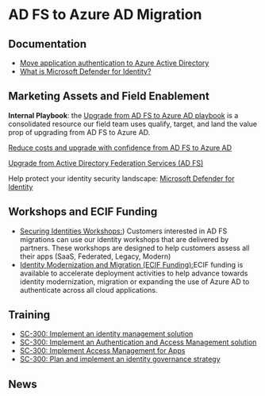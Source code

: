 # AD FS to Azure AD Migration

## Documentation

* [Move application authentication to Azure Active Directory](https://docs.microsoft.com/en-us/azure/active-directory/manage-apps/migrate-adfs-apps-to-azure)
* [What is Microsoft Defender for Identity?](https://docs.microsoft.com/en-us/defender-for-identity/what-is)

## Marketing Assets and Field Enablement
**Internal Playbook**: the [Upgrade from AD FS to Azure AD playbook](https://aka.ms/compete/security/ADFS-playbook) is a consolidated resource our field team uses qualify, target, and land the value prop of upgrading from AD FS to Azure AD. 

[Reduce costs and upgrade with confidence from AD FS to Azure AD](https://aka.ms/adfstoaaddeck)

[Upgrade from Active Directory Federation Services (AD FS)](https://www.microsoft.com/en-us/security/business/identity-access-management/upgrade-adfs)

 Help protect your identity security landscape: [Microsoft Defender for Identity](https://www.microsoft.com/en-us/security/business/threat-protection/identity-defender)

## Workshops and ECIF Funding 
* [Securing Identities Workshops:](https://partner.microsoft.com/en-us/membership/partner-incentives/build-intent-workshops-securing-identities)) Customers interested in AD FS migrations can use our identity workshops that are delivered by partners. These workshops are designed to help customers assess all their apps (SaaS, Federated, Legacy, Modern)
* [Identity Modernization and Migration (ECIF Funding):](https://www.microsoft.com/microsoft-365/partners/security-deployment-resources)ECIF funding is available to accelerate deployment activities to help advance towards identity modernization, migration or expanding the use of Azure AD to authenticate across all cloud applications.

## Training

* [SC-300: Implement an identity management solution](https://docs.microsoft.com/en-us/learn/paths/implement-identity-management-solution/)
* [SC-300: Implement an Authentication and Access Management solution](https://docs.microsoft.com/en-us/learn/paths/implement-authentication-access-management-solution/)
* [SC-300: Implement Access Management for Apps](https://docs.microsoft.com/en-us/learn/paths/implement-access-management-for-apps/)
* [SC-300: Plan and implement an identity governance strategy](https://docs.microsoft.com/en-us/learn/paths/plan-implement-identity-governance-strategy/)

## News
